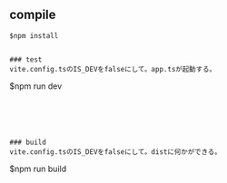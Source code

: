 ## compile

```
$npm install


### test
vite.config.tsのIS_DEVをfalseにして。app.tsが起動する。

```
$npm run dev
```





### build
vite.config.tsのIS_DEVをfalseにして。distに何かができる。

```
$npm run build
```
